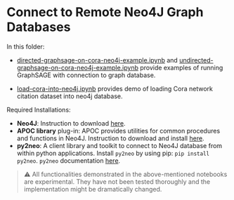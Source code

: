 # Connect to Remote Neo4J Graph Databases

In this folder:
- [directed-graphsage-on-cora-neo4j-example.ipynb](./directed-graphsage-on-cora-neo4j-example.ipynb) and [undirected-graphsage-on-cora-neo4j-example.ipynb](./undirected-graphsage-on-cora-neo4j-example.ipynb) provide examples of running GraphSAGE with connection to graph database.

- [load-cora-into-neo4j.ipynb](./load-cora-into-neo4j.ipynb) provides demo of loading Cora network citation dataset into neo4j database.

Required Installations:

- **Neo4J**: Instruction to download [here](https://neo4j.com/docs/operations-manual/current/installation/).
- **APOC library** plug-in: APOC provides utilities for common procedures and functions in Neo4J. Instruction to download and install [here](https://neo4j.com/developer/neo4j-apoc/).
- **py2neo**: A client library and toolkit to connect to Neo4J database from within python applications. Install ```py2neo``` by using pip: `pip install py2neo`. `py2neo` documentation [here](https://py2neo.org/v4/).


> :warning: All functionalities demonstrated in the above-mentioned notebooks are experimental. They have not been tested thoroughly and the implementation might be dramatically changed.
